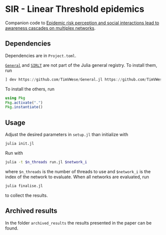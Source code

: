 # SIR - Linear Threshold epidemics

Companion code to [Epidemic risk perception and social interactions lead to awareness cascades on multiplex networks](https://arxiv.org/abs/2404.16466).

## Dependencies

Dependencies are in `Project.toml`.

[`General`](https://github.com/TimVWese/General.jl) and [`SIRLT`](https://github.com/TimVWese/SIRLT.jl) are not part of the Julia general registry. To install them, run

```julia
] dev https://github.com/TimVWese/General.jl https://github.com/TimVWese/SIRLT.jl
```

To install the others, run

```julia
using Pkg
Pkg.activate(".")
Pkg.instantiate()
```

## Usage
Adjust the desired parameters in `setup.jl` than initialize with

```bash
julia init.jl
```

Run with

```bash
julia -t $n_threads run.jl $network_i
```

where `$n_threads` is the number of threads to use and `$network_i` is the index of the network to evaluate.
When all networks are evaluated, run

```bash
julia finalise.jl
```

to collect the results.

## Archived results
In the folder `archived_results` the results presented in the paper can be found.
